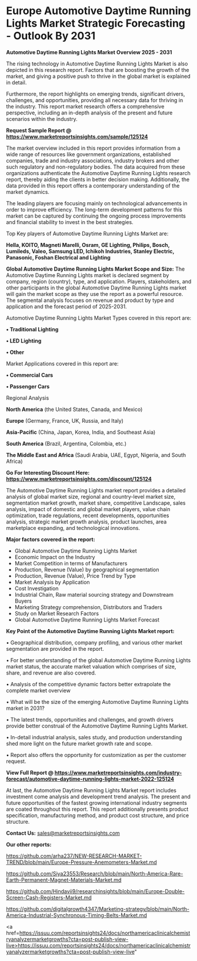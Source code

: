 # Europe Automotive Daytime Running Lights Market Strategic Forecasting - Outlook By 2031

<Strong> Automotive Daytime Running Lights Market Overview 2025 - 2031</strong>

The rising technology in Automotive Daytime Running Lights Market is also depicted in this research report. Factors that are boosting the growth of the market, and giving a positive push to thrive in the global market is explained in detail.

Furthermore, the report highlights on emerging trends, significant drivers, challenges, and opportunities, providing all necessary data for thriving in the industry. This report market research offers a comprehensive perspective, including an in-depth analysis of the present and future scenarios within the industry.

<strong>Request Sample Report @ <a href=https://www.marketreportsinsights.com/sample/125124>https://www.marketreportsinsights.com/sample/125124</a></strong>

The market overview included in this report provides information from a wide range of resources like government organizations, established companies, trade and industry associations, industry brokers and other such regulatory and non-regulatory bodies. The data acquired from these organizations authenticate the Automotive Daytime Running Lights research report, thereby aiding the clients in better decision making. Additionally, the data provided in this report offers a contemporary understanding of the market dynamics.

The leading players are focusing mainly on technological advancements in order to improve efficiency. The long-term development patterns for this market can be captured by continuing the ongoing process improvements and financial stability to invest in the best strategies.

Top Key players of Automotive Daytime Running Lights Market are:

<strong>Hella, KOITO, Magneti Marelli, Osram, GE Lighting, Philips, Bosch, Lumileds, Valeo, Samsung LED, Ichikoh Industries, Stanley Electric, Panasonic, Foshan Electrical and Lighting</strong>

<strong><b>Global Automotive Daytime Running Lights Market Scope and Size:</b></strong>
The Automotive Daytime Running Lights market is declared segment by company, region (country), type, and application. Players, stakeholders, and other participants in the global Automotive Daytime Running Lights market will gain the market scope as they use the report as a powerful resource. The segmental analysis focuses on revenue and product by type and application and the forecast period of 2025-2031.

Automotive Daytime Running Lights Market Types covered in this report are:

<strong>• Traditional Lighting

• LED Lighting

• Other</strong>

Market Applications covered in this report are:

<strong>• Commercial Cars

• Passenger Cars</strong> 

Regional Analysis

<strong>North America</strong> (the United States, Canada, and Mexico)

<strong>Europe</strong> (Germany, France, UK, Russia, and Italy)

<strong>Asia-Pacific</strong> (China, Japan, Korea, India, and Southeast Asia)

<strong>South America</strong> (Brazil, Argentina, Colombia, etc.)

<strong>The Middle East and Africa</strong> (Saudi Arabia, UAE, Egypt, Nigeria, and South Africa)

<strong>Go For Interesting Discount Here: <a href=https://www.marketreportsinsights.com/discount/125124>https://www.marketreportsinsights.com/discount/125124</a></strong>

The Automotive Daytime Running Lights market report provides a detailed analysis of global market size, regional and country-level market size, segmentation market growth, market share, competitive Landscape, sales analysis, impact of domestic and global market players, value chain optimization, trade regulations, recent developments, opportunities analysis, strategic market growth analysis, product launches, area marketplace expanding, and technological innovations.

<strong><b>Major factors covered in the report:</b></strong>
<ul>
  <li>Global Automotive Daytime Running Lights Market </li>
  <li>Economic Impact on the Industry</li>
  <li>Market Competition in terms of Manufacturers</li>
  <li>Production, Revenue (Value) by geographical segmentation</li>
  <li>Production, Revenue (Value), Price Trend by Type</li>
  <li>Market Analysis by Application</li>
  <li>Cost Investigation</li>
  <li>Industrial Chain, Raw material sourcing strategy and Downstream Buyers</li>
  <li>Marketing Strategy comprehension, Distributors and Traders</li>
  <li>Study on Market Research Factors</li>
  <li>Global Automotive Daytime Running Lights Market Forecast</li>
</ul>

<strong><b>Key Point of the Automotive Daytime Running Lights Market report:</b></strong>

• Geographical distribution, company profiling, and various other market segmentation are provided in the report.

• For better understanding of the global Automotive Daytime Running Lights market status, the accurate market valuation which comprises of size, share, and revenue are also covered.

• Analysis of the competitive dynamic factors better extrapolate the complete market overview

• What will be the size of the emerging Automotive Daytime Running Lights market in 2031?

• The latest trends, opportunities and challenges, and growth drivers provide better construal of the Automotive Daytime Running Lights Market.

• In-detail industrial analysis, sales study, and production understanding shed more light on the future market growth rate and scope.

• Report also offers the opportunity for customization as per the customer request.

<strong><b>View Full Report @ <a href=https://www.marketreportsinsights.com/industry-forecast/automotive-daytime-running-lights-market-2022-125124>https://www.marketreportsinsights.com/industry-forecast/automotive-daytime-running-lights-market-2022-125124</a></b></strong>


At last, the Automotive Daytime Running Lights Market report includes investment come analysis and development trend analysis. The present and future opportunities of the fastest growing international industry segments are coated throughout this report. This report additionally presents product specification, manufacturing method, and product cost structure, and price structure.

<strong>Contact Us:</strong>
sales@marketreportsinsights.com

<strong>Our other reports:</strong>

<a href=https://github.com/arha237/NEW-RESEARCH-MARKET-TREND/blob/main/Europe-Pressure-Anemometers-Market.md>https://github.com/arha237/NEW-RESEARCH-MARKET-TREND/blob/main/Europe-Pressure-Anemometers-Market.md</a>

<a href=https://github.com/Siya23553/Research/blob/main/North-America-Rare-Earth-Permanent-Magnet-Materials-Market.md>https://github.com/Siya23553/Research/blob/main/North-America-Rare-Earth-Permanent-Magnet-Materials-Market.md</a>

<a href=https://github.com/Hindavii9/researchinsights/blob/main/Europe-Double-Screen-Cash-Registers-Market.md>https://github.com/Hindavii9/researchinsights/blob/main/Europe-Double-Screen-Cash-Registers-Market.md</a>

<a href=https://github.com/digitalgrowth4347/Marketing-strategy/blob/main/North-America-Industrial-Synchronous-Timing-Belts-Market.md>https://github.com/digitalgrowth4347/Marketing-strategy/blob/main/North-America-Industrial-Synchronous-Timing-Belts-Market.md</a>

<a href=https://issuu.com/reportsinsights24/docs/northamericaclinicalchemistryanalyzermarketgrowths?cta=post-publish-view-live>https://issuu.com/reportsinsights24/docs/northamericaclinicalchemistryanalyzermarketgrowths?cta=post-publish-view-live</a>"
